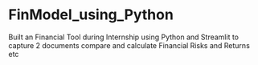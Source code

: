 # FinModel_using_Python
Built an Financial Tool during Internship using Python and Streamlit to capture 2 documents compare and calculate Financial Risks and Returns etc 
